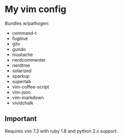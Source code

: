 My vim config
=============

Bundles w/pathogen:

*   command-t
*   fugitive
*   gitv
*   gundo
*   mustache
*   nerdcommenter
*   nerdtree
*   solarized
*   sparkup
*   supertab
*   vim-coffee-script
*   vim-json
*   vim-markdown
*   vividchalk

Important
---------

Requires vim 7.3 with ruby 1.8 and python 2.x support.
